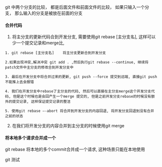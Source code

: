 git 中两个分支的比较， 都是后面文件和前面文件的比较， 如果只输入一个分支， 那么输入的分支是被放在前面的分支




####  合并代码

1. 将主分支的更新代码合到开发分支, 需要使用git rebase [主分支名], 这样可以少一个提交记录和merge比,
  ```
  1. git rebase [主分支名]    将主分支更新合到开发分支

  2.如果出现冲突,解决冲突 git add . ,然后执行git rebase --continue, 继续将patch文件中主分支的修改合到开发分支中

  3. 最后在开发分支中将合并过来的更新, git push --force 提交到远端, 直接git push 不能推上去会报错

  4. 我们在开发分支中rebase了主分支的代码, 然后可以直接在主分支merge这个开发分支代码, 但是这个时候也是会回产生一个merge 提交的, 但是之前开发分支rebase的时候没有额外的提交记录, 这样保证提交记录的整洁

  5. 使用git rebase —-abort 将合并到开发分支的内容回退, 将开发分支回退到没有合并之前的状态
  ```

2. 在我们将开发分支的内容合并到主分支的时候使用git merge

#### 将本地多个请求合并成一个

git rebase 将本地的多个commit合并成一个请求, 这种场景只能在本地使用


git 测试